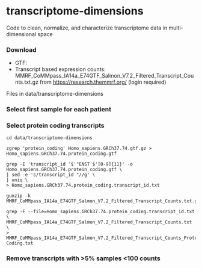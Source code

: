 # transcriptome-dimensions
Code to clean, normalize, and characterize transcriptome data in multi-dimensional space

### Download
* GTF:  
* Transcript based expression counts: MMRF_CoMMpass_IA14a_E74GTF_Salmon_V7.2_Filtered_Transcript_Counts.txt.gz from https://research.themmrf.org/ (login required)

Files in data/transcriptome-dimensions

### Select first sample for each patient

### Select protein coding transcripts
```
cd data/transcriptome-dimensions

zgrep 'protein_coding' Homo_sapiens.GRCh37.74.gtf.gz > Homo_sapiens.GRCh37.74.protein_coding.gtf

grep -E 'transcript_id '$'"ENST'$'[0-9]{11}' -o Homo_sapiens.GRCh37.74.protein_coding.gtf \
| sed -e 's/transcript_id "//g' \
| uniq \
> Homo_sapiens.GRCh37.74.protein_coding.transcript_id.txt

gunzip -k MMRF_CoMMpass_IA14a_E74GTF_Salmon_V7.2_Filtered_Transcript_Counts.txt.gz

grep -F --file=Homo_sapiens.GRCh37.74.protein_coding.transcript_id.txt \
MMRF_CoMMpass_IA14a_E74GTF_Salmon_V7.2_Filtered_Transcript_Counts.txt \
> MMRF_CoMMpass_IA14a_E74GTF_Salmon_V7.2_Filtered_Transcript_Counts_Protein-Coding.txt
```
### Remove transcripts with >5% samples <100 counts
```

```
